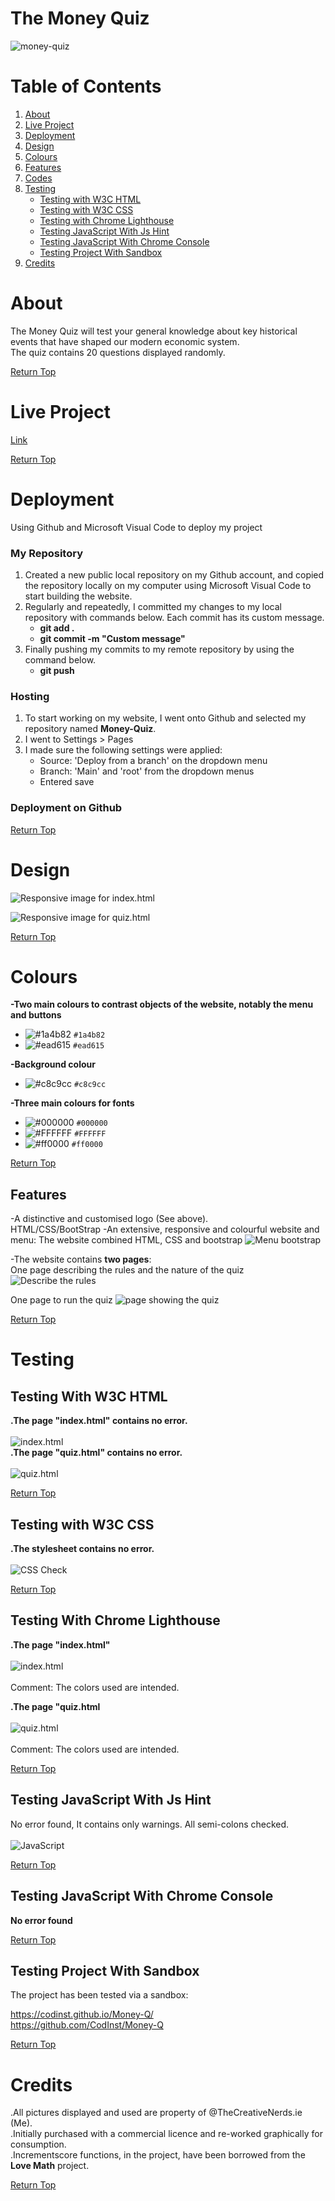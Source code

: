 # The Money Quiz

![money-quiz](https://github.com/user-attachments/assets/05e17631-df46-4101-b1e5-63fe83e964fe)

# Table of Contents

1. <a>[About](#about)</a>
2. <a>[Live Project](#live-project)</a>
3. <a>[Deployment](#deployment)</a>
4. <a>[Design](#design)</a>
5. <a>[Colours](#colours)</a> 
6. <a>[Features](#features)</a>
7. <a>[Codes](#codes)</a>
8. <a>[Testing](#testing)</a>
      - <a>[Testing with W3C HTML](#testing-with-w3c-html)</a>
      - <a>[Testing with W3C CSS](#testing-with-w3c-css)</a>
      - <a>[Testing with Chrome Lighthouse](#testing-with-chrome-lighthouse)</a>
      - <a>[Testing JavaScript With Js Hint](#testing-javascript-with-js-hint)</a>
      - <a>[Testing JavaScript With Chrome Console](#testing-javascript-with-chrome-console)</a>
      - <a>[Testing Project With Sandbox](#testing-project-with-sandbox)</a>
9. <a>[Credits](#credits)</a>

# About

The Money Quiz will test your general knowledge about key historical events that have shaped our modern economic system.<br>
The quiz contains 20 questions displayed randomly.

<a align="right">[Return Top](#table-of-contents)</a>

# Live Project

[Link](https://codinst.github.io/Money-Quiz/)

<a align="right">[Return Top](#table-of-contents)</a>

# Deployment

Using Github and Microsoft Visual Code to deploy my project

### **My Repository**

1. Created a new public local repository on my Github account, and copied the repository locally on my computer using Microsoft Visual Code to start building the website.
2. Regularly and repeatedly, I committed my changes to my local repository with commands below. Each commit has its custom message.
      - <strong>git add .</strong>
      - <strong>git commit -m "Custom message"</strong>
3. Finally pushing my commits to my remote repository by using the command below.
      - <strong>git push</strong>

### **Hosting**

1. To start working on my website, I went onto Github and selected my repository named <strong>Money-Quiz</strong>.
2. I went to Settings > Pages
3. I made sure the following settings were applied:
      - Source: 'Deploy from a branch' on the dropdown menu
      - Branch: 'Main' and 'root' from the dropdown menus
      - Entered save

### **Deployment on Github**

<a align="right">[Return Top](#table-of-contents)</a>

# Design

![Responsive image for index.html](https://github.com/user-attachments/assets/ceae7110-ca24-4830-8b01-daaba7eaf255)

![Responsive image for quiz.html](https://github.com/user-attachments/assets/376c51f1-79e2-4b43-b1b9-c26d9ee3dead)

<a align="right">[Return Top](#table-of-contents)</a>

# Colours

**-Two main colours to contrast objects of the website, notably the menu and buttons**
  - ![#1a4b82](https://placehold.co/15x15/1a4b82/1a4b82.png) `#1a4b82`
  - ![#ead615](https://placehold.co/15x15/ead615/ead615.png) `#ead615`

**-Background colour**
  - ![#c8c9cc](https://placehold.co/15x15/c8c9cc/c8c9cc.png) `#c8c9cc`

**-Three main colours for fonts**
  - ![#000000](https://placehold.co/15x15/000000/000000.png) `#000000`
  - ![#FFFFFF](https://placehold.co/15x15/FFFFFF/FFFFFF.png) `#FFFFFF`
  - ![#ff0000](https://placehold.co/15x15/ff0000/ff0000.png) `#ff0000`

<a align="right">[Return Top](#table-of-contents)</a>

## Features

-A distinctive and customised logo (See above).<br>
HTML/CSS/BootStrap
-An extensive, responsive and colourful website and menu: The website combined HTML, CSS and bootstrap
![Menu bootstrap](https://github.com/user-attachments/assets/4c9701b7-154a-42ab-b84c-4c954aa5cf39)

-The website contains <strong>two pages</strong>:<br>
One page describing the rules and the nature of the quiz
![Describe the rules](https://github.com/user-attachments/assets/44c04d94-567a-41a5-bd41-9c62226901d1)

One page to run the quiz
![page showing the quiz](https://github.com/user-attachments/assets/f31e3926-3cf5-4d21-9226-37e1c995942b)

<a align="right">[Return Top](#table-of-contents)</a>

# Testing

## Testing With W3C HTML

<strong>.The page "index.html" contains no error.</strong><br><br>
![index.html](https://github.com/user-attachments/assets/0f131ba6-51d4-4273-8f6a-5f88c36db867)
<br>
<strong>.The page "quiz.html" contains no error.</strong><br><br>
![quiz.html](https://github.com/user-attachments/assets/8251afb8-0900-4224-92e5-70b953a16a00)

<a align="right">[Return Top](#table-of-contents)</a>

## Testing with W3C CSS

<strong>.The stylesheet contains no error.</strong><br><br>
![CSS Check](https://github.com/user-attachments/assets/e0d2c4f7-769e-42a8-aeb5-1140cc9ed7ea)

<a align="right">[Return Top](#table-of-contents)</a>

## Testing With Chrome Lighthouse

<strong>.The page "index.html"</strong><br><br>
![index.html](https://github.com/user-attachments/assets/f42e5f00-7c12-4dc6-bbc9-87914bee7f6c)<br><br>
Comment: The colors used are intended.

<strong>.The page "quiz.html</strong><br><br>
![quiz.html](https://github.com/user-attachments/assets/073666a8-ba64-4339-9e61-f59dd829b65a)<br><br>
Comment: The colors used are intended.

<a align="right">[Return Top](#table-of-contents)</a>

## Testing JavaScript With Js Hint

No error found, It contains only warnings.
All semi-colons checked.<br><br>
![JavaScript](https://github.com/user-attachments/assets/e555dd78-75c6-4ccc-ba07-96ccd754eaf2)

<a align="right">[Return Top](#table-of-contents)</a>

## Testing JavaScript With Chrome Console

<strong>No error found</strong>

<a align="right">[Return Top](#table-of-contents)</a>

## Testing Project With Sandbox
The project has been tested via a sandbox:

https://codinst.github.io/Money-Q/<br>
https://github.com/CodInst/Money-Q

<a align="right">[Return Top](#table-of-contents)</a>

# Credits

.All pictures displayed and used are property of @TheCreativeNerds.ie (Me).<br>
.Initially purchased with a commercial licence and re-worked graphically for consumption.<br>
.Incrementscore functions, in the project, have been borrowed from the <strong>Love Math</strong> project.<br>

<a align="right">[Return Top](#table-of-contents)</a>